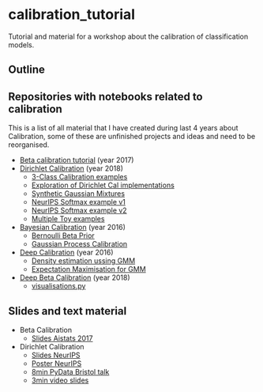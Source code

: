 # calibration_tutorial

Tutorial and material for a workshop about the calibration of classification models.

## Outline



## Repositories with notebooks related to calibration

This is a list of all material that I have created during last 4 years about
Calibration, some of these are unfinished projects and ideas and need to be
reorganised.

- [Beta calibration tutorial](https://github.com/betacal/python/blob/master/tutorial/Python%20tutorial.ipynb) (year 2017)
- [Dirichlet Calibration](https://github.com/dirichletcal/experiments_neurips/tree/master/notebooks) (year 2018)
    - [3-Class Calibration examples](https://github.com/dirichletcal/experiments_neurips/blob/master/notebooks/Calibration_example.ipynb)
    - [Exploration of Dirichlet Cal implementations](https://github.com/dirichletcal/experiments_neurips/blob/master/notebooks/Dirichlet_calibration.ipynb)
    - [Synthetic Gaussian Mixtures](https://github.com/dirichletcal/experiments_neurips/blob/master/notebooks/synthetic_data_gaussian_mixture.ipynb)
    - [NeurIPS Softmax example v1](https://github.com/dirichletcal/experiments_neurips/blob/master/notebooks/synthetic_data_gaussian_mixture_softmax_v_01.ipynb)
    - [NeurIPS Softmax example v2](https://github.com/dirichletcal/experiments_neurips/blob/master/notebooks/synthetic_data_gaussian_mixture_softmax_v_02.ipynb)
    - [Multiple Toy examples](https://github.com/dirichletcal/experiments_neurips/blob/master/notebooks/toy_example_experiment.ipynb)
- [Bayesian Calibration](https://github.com/perellonieto/bayesian_calibration/tree/master/jupyter) (year 2016)
    - [Bernoulli Beta Prior](https://github.com/perellonieto/bayesian_calibration/blob/master/jupyter/Bernoulli_Beta_prior.ipynb)
    - [Gaussian Process Calibration](https://github.com/perellonieto/bayesian_calibration/blob/master/jupyter/GaussianProcess_calibration.ipynb)
- [Deep Calibration](https://github.com/perellonieto/deep_calibration) (year 2016)
    - [Density estimation ussing GMM](https://github.com/perellonieto/deep_calibration/blob/master/jupyter/Density_estimation_GMM.ipynb)
    - [Expectation Maximisation for GMM](https://github.com/perellonieto/deep_calibration/blob/master/jupyter/EM_Gaussian_mixture.ipynb)
- [Deep Beta Calibration](https://github.com/perellonieto/deep_betacal) (year 2018)
    - [visualisations.py](https://github.com/perellonieto/deep_betacal/blob/master/utils/visualisations.py)


## Slides and text material

- Beta Calibration
    - [Slides Aistats 2017](https://github.com/betacal/aistats2017/blob/master/aistats2017_beta_calibration_slides.pdf)
- Dirichlet Calibration
    - [Slides NeurIPS](https://dirichletcal.github.io/documents/neurips2019/slides.pdf)
    - [Poster NeurIPS](https://dirichletcal.github.io/documents/neurips2019/poster.pdf)
    - [8min PyData Bristol talk](https://docs.google.com/presentation/d/1RMzzNyQUz6BLQYCqD6RZT3ju__5fG4MbgNNmDkmRYDQ/edit#slide=id.g6b70f9ecd5_0_17)
    - [3min video slides](https://docs.google.com/presentation/d/1iQ-4hScB4WuonkSpKsXpRSvzTGLgT2LwFYvAeXHmI_o/edit#slide=id.g65639b587c_0_113)
